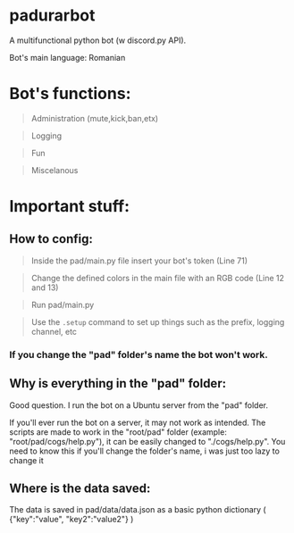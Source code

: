 # padurarbot
A multifunctional python bot (w discord.py API). 

Bot's main language: Romanian

# Bot's functions:
> Administration (mute,kick,ban,etx)

> Logging

> Fun

> Miscelanous



# Important stuff:

## How to config:
> Inside the pad/main.py file insert your bot's token (Line 71)

> Change the defined colors in the main file with an RGB code (Line 12 and 13)

> Run pad/main.py

> Use the `.setup` command to set up things such as the prefix, logging channel, etc

### If you change the "pad" folder's name the bot won't work.

## Why is everything in the "pad" folder:
Good question. I run the bot on a Ubuntu server from the "pad" folder.

If you'll ever run the bot on a server, it may not work as intended. The scripts are made to work in the "root/pad" folder (example: "root/pad/cogs/help.py"), it can be easily changed to "./cogs/help.py". You need to know this if you'll change the folder's name, i was just too lazy to change it

## Where is the data saved:
The data is saved in pad/data/data.json as a basic python dictionary ( {"key":"value", "key2":"value2"} )

